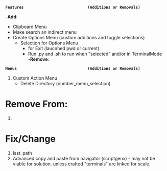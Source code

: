 
**`Features                            (Additions or Removals)`**

-**Add**:
  - Clipboard Menu
  - Make search an indirect menu
  - Create Options Menu (custom additions and toggle selections)
    - Selection for Options Menu
      - for Exit (laucnhed pwd or current)
      - Run .py and .sh to run when "selected" and/or in TerminalMode    
-**Remove**:

**`Menus                               (Additions or Removals)`**
1. Custom Action Menu
      - Delete Directory (number_menu_selection)

# Remove From:
1.

# Fix/Change
1. last_path
2. Advanced copy and paste from navigator (scriptgenx) - may not be viable for solution.  unless crafted "terminals" are linked for scale. 
